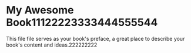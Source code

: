# My Awesome Book11122223333444555544

This file file serves as your book's preface, a great place to describe your book's content and ideas.222222222

